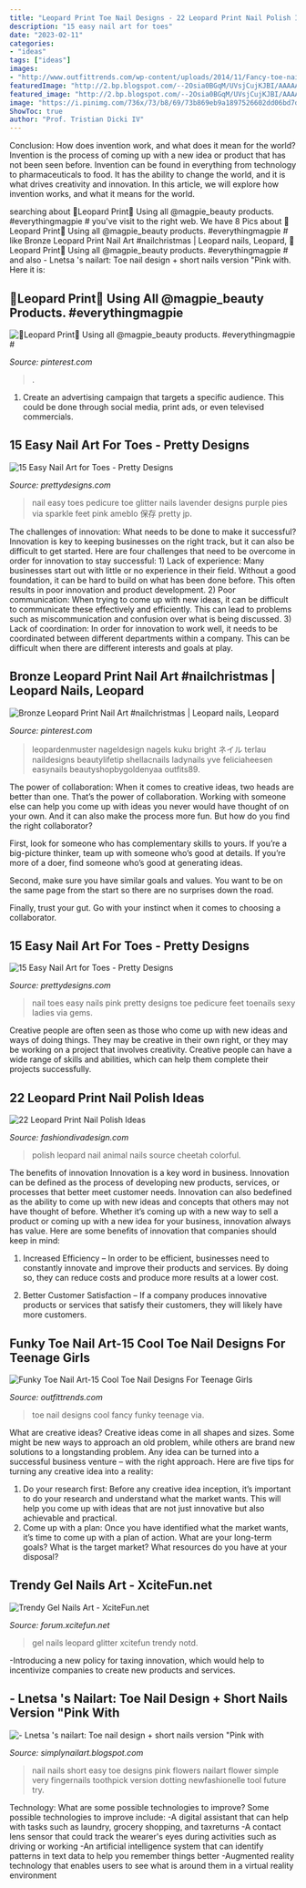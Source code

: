 ```yaml
---
title: "Leopard Print Toe Nail Designs - 22 Leopard Print Nail Polish Ideas"
description: "15 easy nail art for toes"
date: "2023-02-11"
categories:
- "ideas"
tags: ["ideas"]
images:
- "http://www.outfittrends.com/wp-content/uploads/2014/11/Fancy-toe-nailart.jpg"
featuredImage: "http://2.bp.blogspot.com/--2Osia0BGqM/UVsjCujKJBI/AAAAAAAAAjM/A54albdxWPE/s1600/DSC_0266.jpg"
featured_image: "http://2.bp.blogspot.com/--2Osia0BGqM/UVsjCujKJBI/AAAAAAAAAjM/A54albdxWPE/s1600/DSC_0266.jpg"
image: "https://i.pinimg.com/736x/73/b8/69/73b869eb9a1897526602dd06bd7db379.jpg"
ShowToc: true
author: "Prof. Tristian Dicki IV"
---
```



Conclusion: How does invention work, and what does it mean for the world?
Invention is the process of coming up with a new idea or product that has not been seen before. Invention can be found in everything from technology to pharmaceuticals to food. It has the ability to change the world, and it is what drives creativity and innovation. In this article, we will explore how invention works, and what it means for the world.

	

		
searching about 🐆Leopard Print🐆 Using all @magpie_beauty products. #everythingmagpie # you've visit to the right web. We have 8 Pics about 🐆Leopard Print🐆 Using all @magpie_beauty products. #everythingmagpie # like Bronze Leopard Print Nail Art #nailchristmas | Leopard nails, Leopard, 🐆Leopard Print🐆 Using all @magpie_beauty products. #everythingmagpie # and also - Lnetsa &#039;s nailart: Toe nail design + short nails version &quot;Pink with. Here it is:
		
    
## 🐆Leopard Print🐆 Using All @magpie_beauty Products. #everythingmagpie #

<img loading=lazy src="https://i.pinimg.com/736x/55/74/ba/5574bafbcccba5e220986cdb02632145.jpg" onerror="this.onerror=null;this.src='https://tse1.mm.bing.net/th?id=OIP.7KIORFodkEGou0rvZ7xWgAHaJQ&amp;pid=15.1';" alt="🐆Leopard Print🐆 Using all @magpie_beauty products. #everythingmagpie #">

_Source: pinterest.com_

>. 

	

1. Create an advertising campaign that targets a specific audience. This could be done through social media, print ads, or even televised commercials.

    
## 15 Easy Nail Art For Toes - Pretty Designs

<img loading=lazy src="http://www.prettydesigns.com/wp-content/uploads/2015/08/15-easy-nail-art-for-toes4.jpg" onerror="this.onerror=null;this.src='https://tse2.mm.bing.net/th?id=OIP.oV4U_-yhL7RBF9jU4F7LpgHaNL&amp;pid=15.1';" alt="15 Easy Nail Art for Toes - Pretty Designs">

_Source: prettydesigns.com_

>nail easy toes pedicure toe glitter nails lavender designs purple pies via sparkle feet pink ameblo 保存 pretty jp. 

	

The challenges of innovation: What needs to be done to make it successful?
Innovation is key to keeping businesses on the right track, but it can also be difficult to get started. Here are four challenges that need to be overcome in order for innovation to stay successful: 1) Lack of experience: Many businesses start out with little or no experience in their field. Without a good foundation, it can be hard to build on what has been done before. This often results in poor innovation and product development. 2) Poor communication: When trying to come up with new ideas, it can be difficult to communicate these effectively and efficiently. This can lead to problems such as miscommunication and confusion over what is being discussed. 3) Lack of coordination: In order for innovation to work well, it needs to be coordinated between different departments within a company. This can be difficult when there are different interests and goals at play.

    
## Bronze Leopard Print Nail Art #nailchristmas | Leopard Nails, Leopard

<img loading=lazy src="https://i.pinimg.com/736x/73/b8/69/73b869eb9a1897526602dd06bd7db379.jpg" onerror="this.onerror=null;this.src='https://tse3.mm.bing.net/th?id=OIP.G6NY3rUu-ka1pU2M_EwzXwHaHa&amp;pid=15.1';" alt="Bronze Leopard Print Nail Art #nailchristmas | Leopard nails, Leopard">

_Source: pinterest.com_

>leopardenmuster nageldesign nagels kuku bright ネイル terlau naildesigns beautylifetip shellacnails ladynails yve feliciaheesen easynails beautyshopbygoldenyaa outfits89. 

	

The power of collaboration:
When it comes to creative ideas, two heads are better than one. That’s the power of collaboration.
Working with someone else can help you come up with ideas you never would have thought of on your own. And it can also make the process more fun. But how do you find the right collaborator?

First, look for someone who has complementary skills to yours. If you’re a big-picture thinker, team up with someone who’s good at details. If you’re more of a doer, find someone who’s good at generating ideas.

Second, make sure you have similar goals and values. You want to be on the same page from the start so there are no surprises down the road.

Finally, trust your gut. Go with your instinct when it comes to choosing a collaborator.

    
## 15 Easy Nail Art For Toes - Pretty Designs

<img loading=lazy src="http://www.prettydesigns.com/wp-content/uploads/2015/08/15-easy-nail-art-for-toes1.jpg" onerror="this.onerror=null;this.src='https://tse1.mm.bing.net/th?id=OIP.AolG3f_3jpqEf4b753s9cwHaNM&amp;pid=15.1';" alt="15 Easy Nail Art for Toes - Pretty Designs">

_Source: prettydesigns.com_

>nail toes easy nails pink pretty designs toe pedicure feet toenails sexy ladies via gems. 

	

Creative people are often seen as those who come up with new ideas and ways of doing things. They may be creative in their own right, or they may be working on a project that involves creativity. Creative people can have a wide range of skills and abilities, which can help them complete their projects successfully.

    
## 22 Leopard Print Nail Polish Ideas

<img loading=lazy src="http://www.fashiondivadesign.com/wp-content/uploads/2013/03/Leopard-Print-Nail-Polish-13-1024x768.jpg" onerror="this.onerror=null;this.src='https://tse4.mm.bing.net/th?id=OIP.oDzHAT9n7bYDj2Znue7q3AHaFj&amp;pid=15.1';" alt="22 Leopard Print Nail Polish Ideas">

_Source: fashiondivadesign.com_

>polish leopard nail animal nails source cheetah colorful. 

	

The benefits of innovation
Innovation is a key word in business. Innovation can be defined as the process of developing new products, services, or processes that better meet customer needs. Innovation can also bedefined as the ability to come up with new ideas and concepts that others may not have thought of before. Whether it’s coming up with a new way to sell a product or coming up with a new idea for your business, innovation always has value. Here are some benefits of innovation that companies should keep in mind: 
1) Increased Efficiency – In order to be efficient, businesses need to constantly innovate and improve their products and services. By doing so, they can reduce costs and produce more results at a lower cost. 

2) Better Customer Satisfaction – If a company produces innovative products or services that satisfy their customers, they will likely have more customers.

    
## Funky Toe Nail Art-15 Cool Toe Nail Designs For Teenage Girls

<img loading=lazy src="http://www.outfittrends.com/wp-content/uploads/2014/11/Fancy-toe-nailart.jpg" onerror="this.onerror=null;this.src='https://tse1.mm.bing.net/th?id=OIP.U113jI-2eGUmzyU97UiQowAAAA&amp;pid=15.1';" alt="Funky Toe Nail Art-15 Cool Toe Nail Designs For Teenage Girls">

_Source: outfittrends.com_

>toe nail designs cool fancy funky teenage via. 

	

What are creative ideas?
Creative ideas come in all shapes and sizes. Some might be new ways to approach an old problem, while others are brand new solutions to a longstanding problem. Any idea can be turned into a successful business venture – with the right approach. Here are five tips for turning any creative idea into a reality: 
1. Do your research first: Before any creative idea inception, it’s important to do your research and understand what the market wants. This will help you come up with ideas that are not just innovative but also achievable and practical. 
2. Come up with a plan: Once you have identified what the market wants, it’s time to come up with a plan of action. What are your long-term goals? What is the target market? What resources do you have at your disposal?

    
## Trendy Gel Nails Art - XciteFun.net

<img loading=lazy src="http://img.xcitefun.net/users/2013/03/323192,xcitefun-trendy-gel-nails-12.jpg" onerror="this.onerror=null;this.src='https://tse1.mm.bing.net/th?id=OIP.N3WscBZ7-CkdNxwjt2Of6wHaGk&amp;pid=15.1';" alt="Trendy Gel Nails Art - XciteFun.net">

_Source: forum.xcitefun.net_

>gel nails leopard glitter xcitefun trendy notd. 

	

-Introducing a new policy for taxing innovation, which would help to incentivize companies to create new products and services.

    
## - Lnetsa &#039;s Nailart: Toe Nail Design + Short Nails Version &quot;Pink With

<img loading=lazy src="http://2.bp.blogspot.com/--2Osia0BGqM/UVsjCujKJBI/AAAAAAAAAjM/A54albdxWPE/s1600/DSC_0266.jpg" onerror="this.onerror=null;this.src='https://tse4.mm.bing.net/th?id=OIP.dpTwoaoUjlCK3knZxz5npAHaEK&amp;pid=15.1';" alt="- Lnetsa &#039;s nailart: Toe nail design + short nails version &quot;Pink with">

_Source: simplynailart.blogspot.com_

>nail nails short easy toe designs pink flowers nailart flower simple very fingernails toothpick version dotting newfashionelle tool future try. 

	

Technology: What are some possible technologies to improve?
Some possible technologies to improve include: 
-A digital assistant that can help with tasks such as laundry, grocery shopping, and taxreturns 
-A contact lens sensor that could track the wearer's eyes during activities such as driving or working 
-An artificial intelligence system that can identify patterns in text data to help you remember things better 
-Augmented reality technology that enables users to see what is around them in a virtual reality environment

